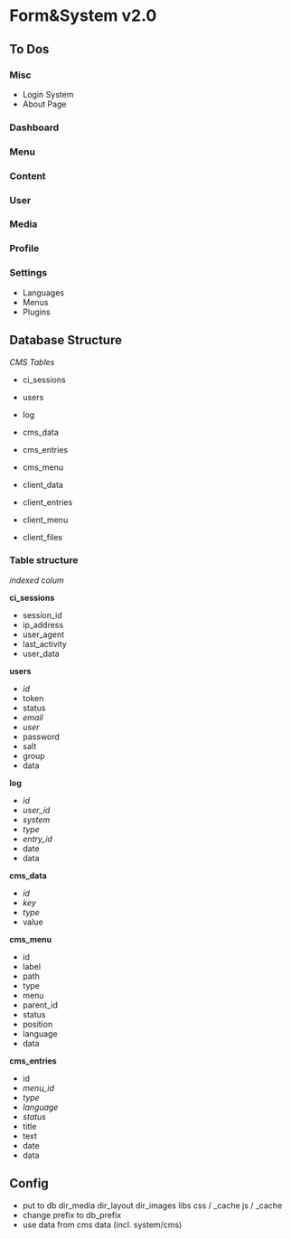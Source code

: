 # Form&System v2.0

## To Dos

### Misc
- Login System
- About Page

### Dashboard

### Menu

### Content

### User

### Media

### Profile

### Settings
- Languages
- Menus
- Plugins

## Database Structure

*CMS Tables*
- ci_sessions
- users
- log

- cms_data
- cms_entries
- cms_menu

- client_data
- client_entries
- client_menu
- client_files

### Table structure
*indexed colum*

**ci_sessions**
- session_id
- ip_address
- user_agent	
- last_activity
- user_data

**users**
- *id*
- token
- status
- *email*
- *user*
- password
- salt
- group	
- data

**log**
- *id*
- *user_id*
- *system*
- *type*
- *entry_id*
- date
- data

**cms_data**
- *id*
- *key*
- *type*
- value

**cms_menu**
- id
- label
- path
- type
- menu
- parent_id
- status
- position
- language
- data

**cms_entries**
- id
- *menu_id*
- *type*
- *language*
- *status*
- title
- text
- date
- data

## Config
- put to db
dir_media
dir_layout
dir_images
libs
css / _cache
js / _cache
- change prefix to db_prefix
- use data from cms data (incl. system/cms)